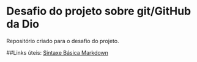 # Desafio do projeto sobre git/GitHub da Dio
Repositório criado para o desafio do projeto.

##Links úteis:
[Sintaxe Básica Markdown](https://docs.pipz.com/central-de-ajuda/learning-center/guia-basico-de-markdown#open)

